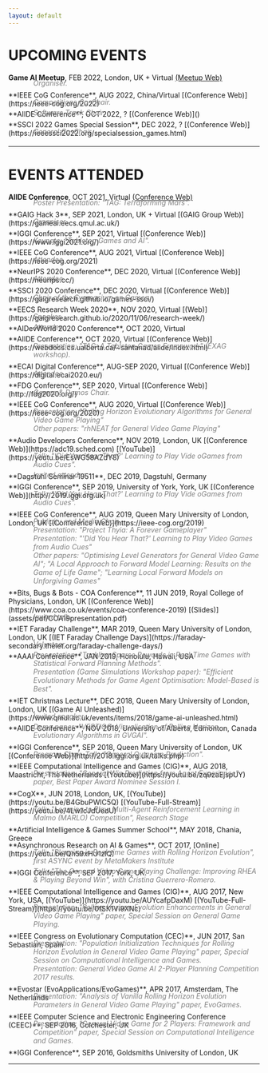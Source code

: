 ```yaml
---
layout: default
---
```


# [](#upcoming)UPCOMING EVENTS

**Game AI Meetup**, FEB 2022, London, UK + Virtual [(Meetup Web)](https://www.meetup.com/Game-AI-Meetup-GAIM-of-London/events/281994541/)
<div style="margin-left:50px; margin-top:-20px; margin-bottom:-10px; color:gray; font-style: italic">Organiser.</div><br />
**IEEE CoG Conference**, AUG 2022, China/Virtual [(Conference Web)](https://ieee-cog.org/2022)
<div style="margin-left:50px; margin-top:-20px; margin-bottom:-10px; color:gray; font-style: italic">Competitions Co-Chair.</div><br />
**AIIDE Conference**, OCT 2022, ? [(Conference Web)]()
<div style="margin-left:50px; margin-top:-20px; margin-bottom:-10px; color:gray; font-style: italic">Software Track Chair.</div><br />
**SSCI 2022 Games Special Session**, DEC 2022, ? [(Conference Web)](https://ieeessci2022.org/specialsession_games.html)
<div style="margin-left:50px; margin-top:-20px; margin-bottom:-10px; color:gray; font-style: italic">General Co-Chair.</div><br />

<hr>

# [](#past)EVENTS ATTENDED
**AIIDE Conference**, OCT 2021, Virtual [(Conference Web)](https://sites.google.com/view/aiide2021/) 
<div style="margin-left:50px; margin-top:-20px; margin-bottom:-10px; color:gray; font-style: italic">Poster Presentation: "TAG: Terraforming Mars".</div><br />
**GAIG Hack 3**, SEP 2021, London, UK + Virtual [(GAIG Group Web)](https://gameai.eecs.qmul.ac.uk/)
<div style="margin-left:50px; margin-top:-20px; margin-bottom:-10px; color:gray; font-style: italic">Organiser.</div><br />
**IGGI Conference**, SEP 2021, Virtual [(Conference Web)](https://www.iggi2021.org/)
<div style="margin-left:50px; margin-top:-20px; margin-bottom:-10px; color:gray; font-style: italic">Keynote: "Tabletop Games and AI".</div><br />
**IEEE CoG Conference**, AUG 2021, Virtual [(Conference Web)](https://ieee-cog.org/2021)
<div style="margin-left:50px; margin-top:-20px; margin-bottom:-10px; color:gray; font-style: italic">Attendee.</div><br />
**NeurIPS 2020 Conference**, DEC 2020, Virtual [(Conference Web)](https://neurips.cc/) 
<div style="margin-left:50px; margin-top:-20px; margin-bottom:-10px; color:gray; font-style: italic">Attendee.</div><br />
**SSCI 2020 Conference**, DEC 2020, Virtual [(Conference Web)](https://gaigresearch.github.io/games-ssci/) 
<div style="margin-left:50px; margin-top:-20px; margin-bottom:-10px; color:gray; font-style: italic">Chair of the Symposium on Games.</div><br />
**EECS Research Week 2020**, NOV 2020, Virtual [(Web)](https://gaigresearch.github.io/2020/11/06/research-week/) 
<div style="margin-left:50px; margin-top:-20px; margin-bottom:-10px; color:gray; font-style: italic">Speaker.</div><br />
**AIDevWorld 2020 Conference**, OCT 2020, Virtual 
<div style="margin-left:50px; margin-top:-20px; margin-bottom:-10px; color:gray; font-style: italic">Attendee.</div><br />
**AIIDE Conference**, OCT 2020, Virtual [(Conference Web)](https://webdocs.cs.ualberta.ca/~santanad/aiide/index.html) 
<div style="margin-left:50px; margin-top:-20px; margin-bottom:-10px; color:gray; font-style: italic">Presentation: "TAG: A Tabletop Games Framework" (EXAG workshop).</div><br />
**ECAI Digital Conference**, AUG-SEP 2020, Virtual [(Conference Web)](https://digital.ecai2020.eu/) 
<div style="margin-left:50px; margin-top:-20px; margin-bottom:-10px; color:gray; font-style: italic">Attendee.</div><br />
**FDG Conference**, SEP 2020, Virtual [(Conference Web)](http://fdg2020.org/)
<div style="margin-left:50px; margin-top:-20px; margin-bottom:-10px; color:gray; font-style: italic">Games & Demos Chair.</div><br />
**IEEE CoG Conference**, AUG 2020, Virtual [(Conference Web)](https://ieee-cog.org/2020)
<div style="margin-left:50px; margin-top:-20px; margin-bottom:-10px; color:gray; font-style: italic">Presentation: "Rolling Horizon Evolutionary Algorithms for General Video Game Playing"<br />
Other papers: "rhNEAT for General Video Game Playing"</div><br />
**Audio Developers Conference**, NOV 2019, London, UK [(Conference Web)](https://adc19.sched.com) [(YouTube)](https://youtu.be/EsWG58AZdY8)
<div style="margin-left:50px; margin-top:-20px; margin-bottom:-10px; color:gray; font-style: italic">Talk: "'Did You Hear That?' Learning to Play Vide oGames from Audio Cues".</div><br />
**Dagstuhl Seminar 19511**, DEC 2019, Dagstuhl, Germany
<div style="margin-left:50px; margin-top:-20px; margin-bottom:-10px; color:gray; font-style: italic">Invited attendee.</div><br />
**IGGI Conference**, SEP 2019, University of York, York, UK [(Conference Web)](http://2019.iggi.org.uk)
<div style="margin-left:50px; margin-top:-20px; margin-bottom:-10px; color:gray; font-style: italic">Talk: "'Did You Hear That?' Learning to Play Vide oGames from Audio Cues".</div><br />
**IEEE CoG Conference**, AUG 2019, Queen Mary University of London, London, UK [(Conference Web)](https://ieee-cog.org/2019)
<div style="margin-left:50px; margin-top:-20px; margin-bottom:-10px; color:gray; font-style: italic">Publicity and Media Chair.<br />
Presentation: "Project Thyia: A Forever Gameplayer"<br />
Presentation: "'Did You Hear That?' Learning to Play Video Games from Audio Cues"<br />
Other papers: "Optimising Level Generators for General Video Game AI"; "A Local Approach to Forward Model Learning: Results on the Game of Life Game"; "Learning Local Forward Models on Unforgiving Games"</div><br />
**Bits, Bugs & Bots - COA Conference**, 11 JUN 2019, Royal College of Physicians, London, UK [(Conference Web)](https://www.coa.co.uk/events/coa-conference-2019) [(Slides)](assets/pdf/COA19presentation.pdf)
<div style="margin-left:50px; margin-top:-20px; margin-bottom:-10px; color:gray; font-style: italic">Invited talk.</div><br />
**IET Faraday Challenge**, MAR 2019, Queen Mary University of London, London, UK [(IET Faraday Challenge Days)](https://faraday-secondary.theiet.org/faraday-challenge-days/)
<div style="margin-left:50px; margin-top:-20px; margin-bottom:-10px; color:gray; font-style: italic">Volunteer.</div><br />
**AAAI Conference**, JAN 2019, Honolulu, Hawaii, USA 
<div style="margin-left:50px; margin-top:-20px; margin-bottom:-10px; color:gray; font-style: italic">Presentation: "Tackling Sparse Rewards in Real-Time Games with Statistical Forward Planning Methods".<br />
Presentation (Game Simulations Workshop paper): "Efficient Evolutionary Methods for Game Agent Optimisation: Model-Based is Best".</div><br />
**IET Christmas Lecture**, DEC 2018, Queen Mary University of London, London, UK [(Game AI Unleashed)](https://www.qmul.ac.uk/events/items/2018/game-ai-unleashed.html)
<div style="margin-left:50px; margin-top:-20px; margin-bottom:-10px; color:gray; font-style: italic">Invited speaker.</div><br />
**AIIDE Conference**, NOV 2018, University of Alberta, Edmonton, Canada 
<div style="margin-left:50px; margin-top:-20px; margin-bottom:-10px; color:gray; font-style: italic">Demo paper: "VERTIGØ: Visualisation of Rolling Horizon Evolutionary Algorithms in GVGAI".</div><br />
**IGGI Conference**, SEP 2018, Queen Mary University of London, UK [(Conference Web)](http://2018.iggi.org.uk/talks.php)
<div style="margin-left:50px; margin-top:-20px; margin-bottom:-10px; color:gray; font-style: italic">Program Chair. Talk: "General Outcome Prediction".</div><br />
**IEEE Computational Intelligence and Games (CIG)**, AUG 2018, Maastricht, The Netherlands [(Youtube)](https://youtu.be/zq9zaEjspUY)
<div style="margin-left:50px; margin-top:-20px; margin-bottom:-10px; color:gray; font-style: italic">Presentation: "General Win Prediction from Agent Experience" paper, Best Paper Award Nominee Session I.</div><br />
**CogX**, JUN 2018, London, UK, [(YouTube)](https://youtu.be/B4GbuPWlC5Q) [(YouTube-Full-Stream)](https://youtu.be/4Lw1cJdUedU)
<div style="margin-left:50px; margin-top:-20px; margin-bottom:-10px; color:gray; font-style: italic">Talk: "Learning to Play: Multi-Agent Reinforcement Learning in Malmo (MARLO) Competition", Research Stage</div><br />
**Artificial Intelligence & Games Summer School**, MAY 2018, Chania, Greece
<div style="margin-left:50px; margin-top:-20px; margin-bottom:-10px; color:gray; font-style: italic"></div><br />
**Asynchronous Research on AI & Games**, OCT 2017, [Online](https://youtu.be/Qh59xHU1zlQ)
<div style="margin-left:50px; margin-top:-20px; margin-bottom:-10px; color:gray; font-style: italic">Talk: "Planning in Real-time Games with Rolling Horizon Evolution", first ASYNC event by MetaMakers Institute</div><br />
**IGGI Conference**, SEP 2017, York, UK.
<div style="margin-left:50px; margin-top:-20px; margin-bottom:-10px; color:gray; font-style: italic">Talk: "The General Video Game Playing Challenge: Improving RHEA & Playing Beyond Win", with Cristina Guerrero-Romero.</div><br />
**IEEE Computational Intelligence and Games (CIG)**, AUG 2017, New York, USA, [(YouTube)](https://youtu.be/AUYcafpDaxM) [(YouTube-Full-Stream)](https://youtu.be/0fSK1VI9XNc)
<div style="margin-left:50px; margin-top:-20px; margin-bottom:-10px; color:gray; font-style: italic">Presentation: "Rolling Horizon Evolution Enhancements in General Video Game Playing" paper, Special Session on General Game Playing.</div><br />
**IEEE Congress on Evolutionary Computation (CEC)**, JUN 2017, San Sebastian, Spain
<div style="margin-left:50px; margin-top:-20px; margin-bottom:-10px; color:gray; font-style: italic">Presentation: "Population Initialization Techniques for Rolling Horizon Evolution in General Video Game Playing" paper, Special Session on Computational Intelligence and Games. <br />
Presentation: General Video Game AI 2-Player Planning Competition 2017 results. </div><br />
**Evostar (EvoApplications/EvoGames)**, APR 2017, Amsterdam, The Netherlands
<div style="margin-left:50px; margin-top:-20px; margin-bottom:-10px; color:gray; font-style: italic">Presentation: "Analysis of Vanilla Rolling Horizon Evolution Parameters in General Video Game Playing" paper, EvoGames.</div><br />
**IEEE Computer Science and Electronic Engineering Conference (CEEC)**, SEP 2016, Colchester, UK 
<div style="margin-left:50px; margin-top:-20px; margin-bottom:-10px; color:gray; font-style: italic">Presentation: "General Video Game for 2 Players: Framework and Competition" paper, Special Session on Computational Intelligence and Games.</div><br />
**IGGI Conference**, SEP 2016, Goldsmiths University of London, UK <br/>


<hr>

<div class="contactfooter"><a href="mailto:r.d.gaina@qmul.ac.uk"><i class="fas fa-envelope"></i></a> <a href="https://www.researchgate.net/profile/Raluca_Gaina"><i class="fab fa-researchgate"></i></a> <a href="https://scholar.google.co.uk/citations?user=tC5klQYAAAAJ"><i class="fab fa-google"></i></a> <a href="https://www.linkedin.com/in/raluca-gaina-347518114/"><i class="fab fa-linkedin"></i></a> <a href="https://twitter.com/b_gum22"><i class="fab fa-twitter"></i></a> <a href="https://publists.qmul.ac.uk/userprofile.html?uid=41431&em=false"><i class="fas fa-archive"></i></a></div>
